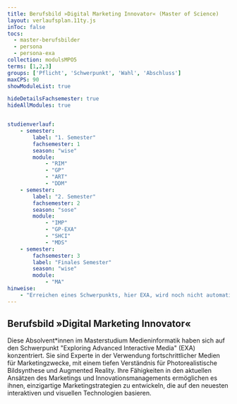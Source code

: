 ```yaml
---
title: Berufsbild »Digital Marketing Innovator« (Master of Science)
layout: verlaufsplan.11ty.js
inToc: false
tocs:
  - master-berufsbilder
  - persona
  - persona-exa
collection: modulsMPO5
terms: [1,2,3]
groups: ['Pflicht', 'Schwerpunkt', 'Wahl', 'Abschluss']
maxCPS: 90
showModuleList: true

hideDetailsFachsemester: true
hideAllModules: true


studienverlauf:
    - semester:
        label: "1. Semester"
        fachsemester: 1
        season: "wise"
        module: 
            - "RIM"
            - "GP"
            - "ART"
            - "DDM"
    - semester:
        label: "2. Semester"
        fachsemester: 2
        season: "sose"
        module: 
            - "IMP"
            - "GP-EXA"
            - "SHCI"
            - "MDS"
    - semester:
        fachsemester: 3
        label: "Finales Semester"
        season: "wise"
        module: 
            - "MA"
hinweise:
    - "Erreichen eines Schwerpunkts, hier EXA, wird noch nicht automatisch geprüft"
---
```



## Berufsbild »Digital Marketing Innovator«

Diese Absolvent\*innen im Masterstudium Medieninformatik haben sich auf den Schwerpunkt "Exploring Advanced Interactive Media" (EXA) konzentriert. Sie sind Experte in der Verwendung fortschrittlicher Medien für Marketingzwecke, mit einem tiefen Verständnis für Photorealistische Bildsynthese und Augmented Reality. Ihre Fähigkeiten in den aktuellen Ansätzen des Marketings und Innovationsmanagements ermöglichen es ihnen, einzigartige Marketingstrategien zu entwickeln, die auf den neuesten interaktiven und visuellen Technologien basieren.
